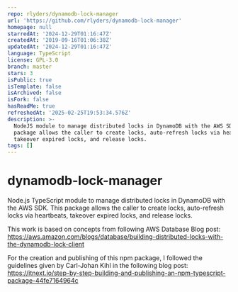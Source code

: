 ```yaml
---
repo: rlyders/dynamodb-lock-manager
url: 'https://github.com/rlyders/dynamodb-lock-manager'
homepage: null
starredAt: '2024-12-29T01:16:47Z'
createdAt: '2019-09-16T01:06:38Z'
updatedAt: '2024-12-29T01:16:47Z'
language: TypeScript
license: GPL-3.0
branch: master
stars: 3
isPublic: true
isTemplate: false
isArchived: false
isFork: false
hasReadMe: true
refreshedAt: '2025-02-25T19:53:34.576Z'
description: >-
  NodeJS module to manage distributed locks in DynamoDB with the AWS SDK. This
  package allows the caller to create locks, auto-refresh locks via heartbeats,
  takeover expired locks, and release locks.
tags: []
---
```


# dynamodb-lock-manager
Node.js TypeScript module to manage distributed locks in DynamoDB with the AWS SDK. This package allows the caller to create locks, auto-refresh locks via heartbeats, takeover expired locks, and release locks.

This work is based on concepts from following AWS Database Blog post: https://aws.amazon.com/blogs/database/building-distributed-locks-with-the-dynamodb-lock-client

For the creation and publishing of this npm package, I followed the guidelines given by Carl-Johan Kihl in the following blog post: https://itnext.io/step-by-step-building-and-publishing-an-npm-typescript-package-44fe7164964c
